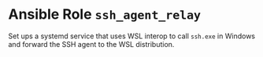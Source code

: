 # Ansible Role `ssh_agent_relay`

Set ups a systemd service that uses WSL interop to call `ssh.exe` in Windows and
forward the SSH agent to the WSL distribution.
